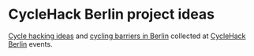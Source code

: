 # CycleHack Berlin project ideas

[Cycle hacking ideas](ideas.md) and [cycling barriers in Berlin](barriers.md) collected at [CycleHack Berlin][cyclehack-berlin-github] events.

[cyclehack-berlin-github]: https://github.com/CycleHack-Berlin
